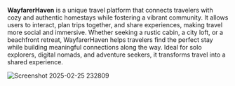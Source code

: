 **WayfarerHaven** is a unique travel platform that connects travelers with cozy and authentic homestays while fostering a vibrant community. It allows users to interact, plan trips together, and share experiences, making travel more social and immersive. Whether seeking a rustic cabin, a city loft, or a beachfront retreat, WayfarerHaven helps travelers find the perfect stay while building meaningful connections along the way. Ideal for solo explorers, digital nomads, and adventure seekers, it transforms travel into a shared experience.

![Screenshot 2025-02-25 232809](https://github.com/user-attachments/assets/3cb4d394-efe4-491e-b664-e36b0177813e)
